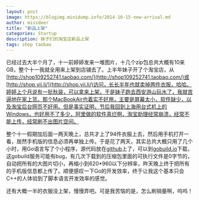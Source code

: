 ```yaml
---
layout: post
image: https://blogimg.minidump.info/2014-10-15-new-arrival.md
author: missdeer
title: "新品上架"
categories: Startup
description: 妹子们的淘宝店新品上架
tags: shop taobao
---
```

已经过去大半个月了，十一前婷婷发来一堆图片，十几个zip包总共大概有10来GB，整个十一我就全用来上架到店铺去了。上半年妹子开了个淘宝店，从[http://shop109252741.taobao.com/](http://shop109252741.taobao.com/)或[http://shop.yii.li/](http://shop.yii.li/)访问，长长半年也就卖掉两件衣服，哈哈。婷婷上个月说有一批秋装，可以拿来上架，于是妹子跑去西安游山玩水了，我就苦逼地在家上货。那个MacBookAir也着实不好用，主要是屏幕太小，软件缺少，以及淘宝后台网页不好用。但是事实证明，节后我回到上海用台式机上的Windows，也好用不了多少，阿里做的软件真烂啊，淘宝助理经常崩溃，经常不能上传，经常刷不出图片空间。

整个十一假期加后面一两天晚上，总共才上了94件衣服上去，然后用手机打开一看，居然手机版的信息必须再单独上传。于是花了两天，其实总共大概只用了几个小时，用Go语言写了个小程序，源代码放在[github](https://github.com/missdeer/TaobaoMobileImageResizer)上了，可以到[gobuild.io](http://gobuild.io/github.com/missdeer/TaobaoMobileImageResizer)下载，这gobuild服务可能有bug，有几次下载到的压缩包里面的可执行文件是0字节的，自动把所有的大图片切小，再缩小到620*960以下分辨率，昨天晚上终于把所有的手机版信息都上传了。顺便感叹一下Go的开发效率，终于让我这个基本只会C++的人体验到了脚本语言开发效率的感觉。

还有大概一半的衣服没上架，慢慢弄吧。可是我苦恼的是，怎么刷销量啊，呜呜！
